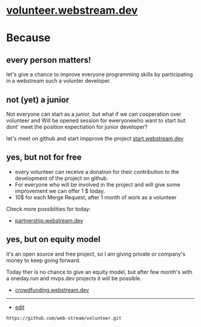 # [volunteer.webstream.dev](https://volunteer.webstream.dev/)

# Because 

## every person matters!

let's give a chance to improve everyone programming skills by participating in a webstream such a volunter developer.


## not (yet) a junior

Not everyone can start as a junior, but what if we can cooperation over volunteer and 
Will be opened session for eweryonewho want to start but dont' meet the position expectiation for junior developer?

let's meet on github and start impprove the project
[start.webstream.dev](https://start.webstream.dev/#/)

## yes, but not for free

+ every volunteer can receive a donation for their contribution to the development of the project on github.
+ For everyone who will be involved in the project and will give some improvement we can offer 1 $ today.
+ 10$ for each Merge Request, after 1 month of work as a volunteer

Check more possiblities for today:
+ [partnership.webstream.dev](https://partnership.webstream.dev/#/)

## yes, but on equity model

it's an open source and free project, so I am giving private or company's money to keep going forward.

Today ther is no chance to give an equity model, but after few month's with a oneday.run and mvps.dev projects it will be possible.

+ [crowdfunding.webstream.dev](https://crowdfunding.webstream.dev/#/)


---

+ [edit](https://github.com/web-stream/volunteer/edit/main/README.md)

```
https://github.com/web-stream/volunteer.git
```
